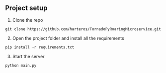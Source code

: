 ## Project setup

1. Clone the repo 

```
git clone https://github.com/harteros/TornadoPyRoaringMicroservice.git
```

2. Open the project folder and install all the requirements

```
pip install -r requirements.txt
```

3. Start the server 

```
python main.py
```